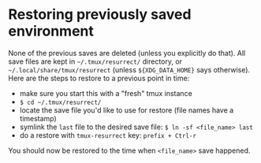 # Restoring previously saved environment

None of the previous saves are deleted (unless you explicitly do that). All save
files are kept in `~/.tmux/resurrect/` directory, or `~/.local/share/tmux/resurrect`
(unless `${XDG_DATA_HOME}` says otherwise).<br/>
Here are the steps to restore to a previous point in time:

- make sure you start this with a "fresh" tmux instance
- `$ cd ~/.tmux/resurrect/`
- locate the save file you'd like to use for restore (file names have a timestamp)
- symlink the `last` file to the desired save file: `$ ln -sf <file_name> last`
- do a restore with `tmux-resurrect` key: `prefix + Ctrl-r`

You should now be restored to the time when `<file_name>` save happened.
